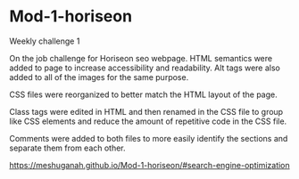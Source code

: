 # Mod-1-horiseon
Weekly challenge 1

On the job challenge for Horiseon seo webpage.
HTML semantics were added to page to increase accessibility and readability. Alt tags were also added to all of the images for the same purpose.

CSS files were reorganized to better match the HTML layout of the page.

Class tags were edited in HTML and then renamed in the CSS file to group like CSS elements and reduce the amount of repetitive code in the CSS file.

Comments were added to both files to more easily identify the sections and separate them from each other. 

https://meshuganah.github.io/Mod-1-horiseon/#search-engine-optimization

 

